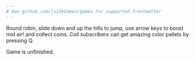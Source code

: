 ```yaml
---
# See github.com/js13kGames/games for supported frontmatter
---
```

Round robin, slide down and up the hills to jump, use arrow keys to boost mid air! and collect coins.
Coil subscribers can get amazing color pallets by pressing Q.

Game is unfinished.